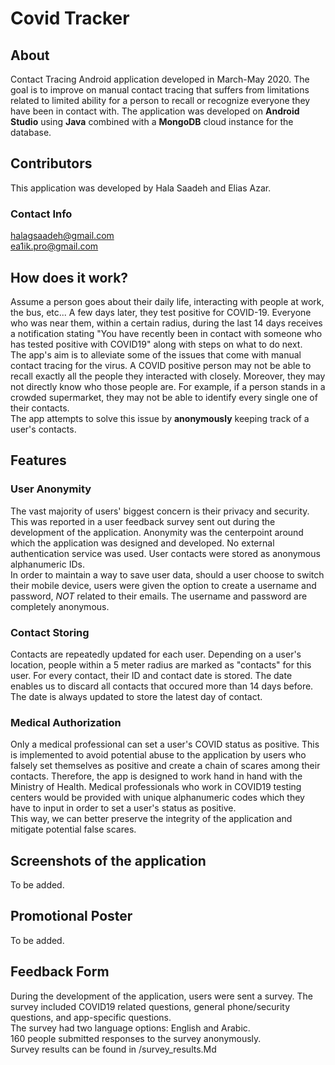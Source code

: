 # Covid Tracker 

## About 
Contact Tracing Android application developed in March-May 2020. The goal is to improve on manual contact tracing that suffers from limitations related to limited ability for a person to recall or recognize everyone they have been in contact with. 
 The application was developed on **Android Studio** using **Java** combined with a **MongoDB** cloud instance for the database. 

## Contributors
This application was developed by Hala Saadeh and Elias Azar. 
### Contact Info
<halagsaadeh@gmail.com>  
<ea1ik.pro@gmail.com>

## How does it work?
Assume a person goes about their daily life, interacting with people at work, the bus, etc... A few days later, they test positive for COVID-19. Everyone who was near them, within a certain radius, during the last 14 days receives a notification stating "You have recently been in contact with someone who has tested positive with COVID19" along with steps on what to do next.  
The app's aim is to alleviate some of the issues that come with manual contact tracing for the virus. A COVID positive person may not be able to recall exactly all the people they interacted with closely. Moreover, they may not directly know who those people are. For example, if a person stands in a crowded supermarket, they may not be able to identify every single one of their contacts.  
The app attempts to solve this issue by **anonymously** keeping track of a user's contacts.  

## Features
### User Anonymity 
The vast majority of users' biggest concern is their privacy and security. This was reported in a user feedback survey sent out during the development of the application.
Anonymity was the centerpoint around which the application was designed and developed. No external authentication service was used. User contacts were stored as anonymous alphanumeric IDs.  
In order to maintain a way to save user data, should a user choose to switch their mobile device, users were given the option to create a username and password, *NOT* related to their emails. The username and password are completely anonymous.  

### Contact Storing
Contacts are repeatedly updated for each user. Depending on a user's location, people within a 5 meter radius are marked as "contacts" for this user. For every contact, their ID and contact date is stored. The date enables us to discard all contacts that occured more than 14 days before. The date is always updated to store the latest day of contact.

### Medical Authorization
Only a medical professional can set a user's COVID status as positive. This is implemented to avoid potential abuse to the application by users who falsely set themselves as positive and create a chain of scares among their contacts. Therefore, the app is designed to work hand in hand with the Ministry of Health. Medical professionals who work in COVID19 testing centers would be provided with unique alphanumeric codes which they have to input in order to set a user's status as positive.  
This way, we can better preserve the integrity of the application and mitigate potential false scares.

## Screenshots of the application
To be added. 

## Promotional Poster
To be added. 

## Feedback Form 
During the development of the application, users were sent a survey. The survey included COVID19 related questions, general phone/security questions, and app-specific questions.   
The survey had two language options: English and Arabic.  
160 people submitted responses to the survey anonymously.  
Survey results can be found in /survey_results.Md  
